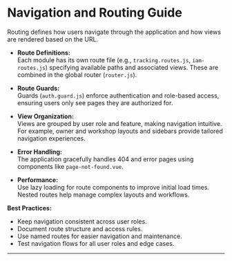 # Navigation and Routing Guide

Routing defines how users navigate through the application and how views are rendered based on the URL.

- **Route Definitions:**  
  Each module has its own route file (e.g., `tracking.routes.js`, `iam-routes.js`) specifying available paths and associated views. These are combined in the global router (`router.js`).

- **Route Guards:**  
  Guards (`auth.guard.js`) enforce authentication and role-based access, ensuring users only see pages they are authorized for.

- **View Organization:**  
  Views are grouped by user role and feature, making navigation intuitive. For example, owner and workshop layouts and sidebars provide tailored navigation experiences.

- **Error Handling:**  
  The application gracefully handles 404 and error pages using components like `page-not-found.vue`.

- **Performance:**  
  Use lazy loading for route components to improve initial load times. Nested routes help manage complex layouts and workflows.

**Best Practices:**  
- Keep navigation consistent across user roles.
- Document route structure and access rules.
- Use named routes for easier navigation and maintenance.
- Test navigation flows for all user roles and edge cases.

---